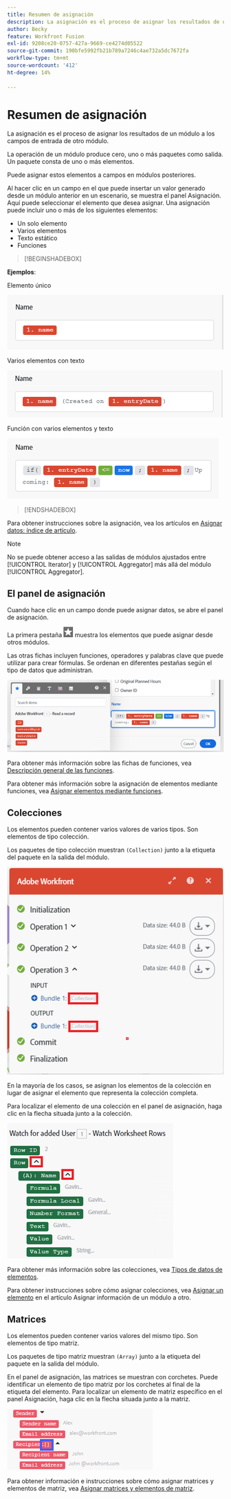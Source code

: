 ```yaml
---
title: Resumen de asignación
description: La asignación es el proceso de asignar los resultados de un módulo, estructurados en elementos, a los campos de entrada de otro módulo.
author: Becky
feature: Workfront Fusion
exl-id: 9208ce20-0757-427a-9669-ce4274d05522
source-git-commit: 190bfe5992fb21b789a7246c4ae732a5dc7672fa
workflow-type: tm+mt
source-wordcount: '412'
ht-degree: 14%

---
```


# Resumen de asignación

La asignación es el proceso de asignar los resultados de un módulo a los campos de entrada de otro módulo.

La operación de un módulo produce cero, uno o más paquetes como salida. Un paquete consta de uno o más elementos.

Puede asignar estos elementos a campos en módulos posteriores.

Al hacer clic en un campo en el que puede insertar un valor generado desde un módulo anterior en un escenario, se muestra el panel Asignación. Aquí puede seleccionar el elemento que desea asignar. Una asignación puede incluir uno o más de los siguientes elementos:

* Un solo elemento
* Varios elementos
* Texto estático
* Funciones 

>[!BEGINSHADEBOX]

**Ejemplos**:

Elemento único

![](assets/map-single.png)

Varios elementos con texto

![](assets/map-multiple-with-text.png)

Función con varios elementos y texto

![](assets/map-formula-with-text.png)


>[!ENDSHADEBOX]


Para obtener instrucciones sobre la asignación, vea los artículos en [Asignar datos: índice de artículo](/help/workfront-fusion/create-scenarios/map-data/map-data-toc.md).

>[!NOTE]
>
>No se puede obtener acceso a las salidas de módulos ajustados entre [!UICONTROL Iterator] y [!UICONTROL Aggregator] más allá del módulo [!UICONTROL Aggregator].

## El panel de asignación

Cuando hace clic en un campo donde puede asignar datos, se abre el panel de asignación.

La primera pestaña ![](assets/toolbar-icon-functions-you-map-from-other-modules.png) muestra los elementos que puede asignar desde otros módulos.

Las otras fichas incluyen funciones, operadores y palabras clave que puede utilizar para crear fórmulas. Se ordenan en diferentes pestañas según el tipo de datos que administran.

![](assets/mapping-panel-blank.png)


Para obtener más información sobre las fichas de funciones, vea [Descripción general de las funciones](/help/workfront-fusion/get-started-with-fusion/understand-fusion/function-overview.md).

Para obtener más información sobre la asignación de elementos mediante funciones, vea [Asignar elementos mediante funciones](/help/workfront-fusion/create-scenarios/map-data/map-using-functions.md).

## Colecciones

Los elementos pueden contener varios valores de varios tipos. Son elementos de tipo colección.

Los paquetes de tipo colección muestran `(Collection)` junto a la etiqueta del paquete en la salida del módulo.

![](assets/collection.png)

En la mayoría de los casos, se asignan los elementos de la colección en lugar de asignar el elemento que representa la colección completa.

Para localizar el elemento de una colección en el panel de asignación, haga clic en la flecha situada junto a la colección.

![](assets/collection-dropdown.png)

Para obtener más información sobre las colecciones, vea [Tipos de datos de elementos](/help/workfront-fusion/references/mapping-panel/data-types/item-data-types.md).

Para obtener instrucciones sobre cómo asignar colecciones, vea [Asignar un elemento](/help/workfront-fusion/create-scenarios/map-data/map-data-from-one-to-another.md#map-an-item) en el artículo Asignar información de un módulo a otro.

## Matrices

Los elementos pueden contener varios valores del mismo tipo. Son elementos de tipo matriz.

Los paquetes de tipo matriz muestran `(Array)` junto a la etiqueta del paquete en la salida del módulo.

En el panel de asignación, las matrices se muestran con corchetes. Puede identificar un elemento de tipo matriz por los corchetes al final de la etiqueta del elemento. Para localizar un elemento de matriz específico en el panel Asignación, haga clic en la flecha situada junto a la matriz.

![](assets/array.png)

Para obtener información e instrucciones sobre cómo asignar matrices y elementos de matriz, vea [Asignar matrices y elementos de matriz](/help/workfront-fusion/create-scenarios/map-data/map-an-array.md).
